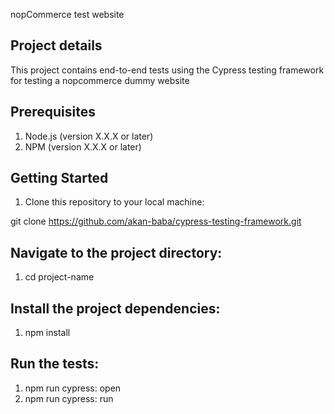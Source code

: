 nopCommerce test website

## Project details
This project contains end-to-end tests using the Cypress testing framework for testing a nopcommerce dummy website

## Prerequisites

1. Node.js (version X.X.X or later)
2. NPM (version X.X.X or later)

## Getting Started

1. Clone this repository to your local machine:

git clone 
https://github.com/akan-baba/cypress-testing-framework.git

## Navigate to the project directory:

1. cd project-name

## Install the project dependencies:

1. npm install

## Run the tests:
1. npm run cypress: open 
2. npm run cypress: run
